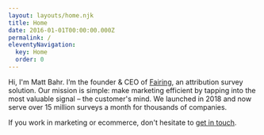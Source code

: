 ```yaml
---
layout: layouts/home.njk
title: Home
date: 2016-01-01T00:00:00.000Z
permalink: /
eleventyNavigation:
  key: Home
  order: 0
---
```

Hi, I'm Matt Bahr. I’m the founder & CEO of [Fairing](https://fairing.co/), an attribution survey solution. Our mission is simple: make marketing efficient by tapping into the most valuable signal – the customer's mind. We launched in 2018 and now serve over 15 million surveys a month for thousands of companies.

If you work in marketing or ecommerce, don't hesitate to [get in touch](https://www.mattbahr.net/contact/).
